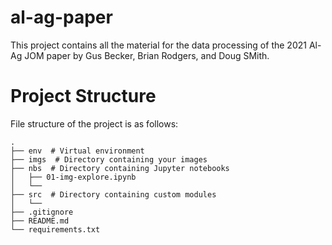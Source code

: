 # al-ag-paper

This project contains all the material for the data processing of the 2021 Al-Ag JOM paper by Gus Becker, Brian Rodgers, and Doug SMith.

# Project Structure

File structure of the project is as follows:

```
.
├── env  # Virtual environment
├── imgs  # Directory containing your images
├── nbs  # Directory containing Jupyter notebooks
│   ├── 01-img-explore.ipynb
│   └── 
├── src  # Directory containing custom modules
│   └── 
├── .gitignore
├── README.md
└── requirements.txt
```
